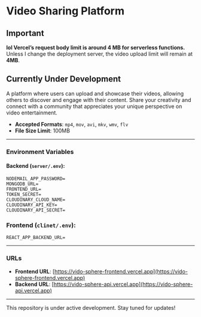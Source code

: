 
# Video Sharing Platform

## Important

**lol Vercel’s request body limit is around 4 MB for serverless functions.**  
Unless I change the deployment server, the video upload limit will remain at **4MB**.

## Currently Under Development

A platform where users can upload and showcase their videos, allowing others to discover and engage with their content. Share your creativity and connect with a community that appreciates your unique perspective on video entertainment.

- **Accepted Formats**: `mp4`, `mov`, `avi`, `mkv`, `wmv`, `flv`
- **File Size Limit**: 100MB

---

### Environment Variables

#### Backend (`server/.env`):
```plaintext
NODEMAIL_APP_PASSWORD=
MONGODB_URL=
FRONTEND_URL=
TOKEN_SECRET=
CLOUDINARY_CLOUD_NAME=
CLOUDINARY_API_KEY=
CLOUDINARY_API_SECRET=
```

### Frontend (`clinet/.env`):
```plaintext
REACT_APP_BACKEND_URL=
```

---

### URLs

- **Frontend URL**: [https://vido-sphere-frontend.vercel.app](https://vido-sphere-frontend.vercel.app)
- **Backend URL**: [https://vido-sphere-api.vercel.app](https://vido-sphere-api.vercel.app)

---

This repository is under active development. Stay tuned for updates!